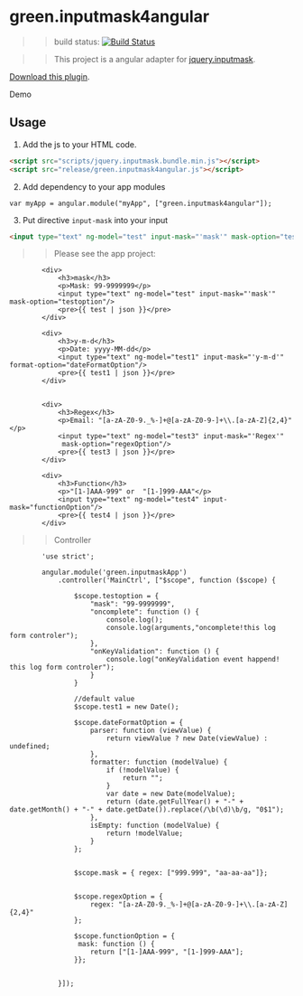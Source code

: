 green.inputmask4angular
========

>>build status: [![Build Status](https://travis-ci.org/greengerong/green.inputmask4angular.png?branch=master)](https://travis-ci.org/greengerong/green.inputmask4angular)

>>This project is a angular adapter for [jquery.inputmask](https://github.com/RobinHerbots/jquery.inputmask). 


[Download this plugin](https://github.com/greengerong/green.inputmask4angular/tree/master/release).

Demo

## Usage

1. Add the js to your HTML code.

```html
<script src="scripts/jquery.inputmask.bundle.min.js"></script>
<script src="release/green.inputmask4angular.js"></script>
```
2. Add dependency to your app modules
```script
var myApp = angular.module("myApp", ["green.inputmask4angular"]);
```

3. Put directive `input-mask` into your input
```html
<input type="text" ng-model="test" input-mask="'mask'" mask-option="testoption"/>
```

>>Please see the app project:

			<div>
		        <h3>mask</h3>
		        <p>Mask: 99-9999999</p>
		        <input type="text" ng-model="test" input-mask="'mask'" mask-option="testoption"/>
		        <pre>{{ test | json }}</pre>
		    </div>

		    <div>
		        <h3>y-m-d</h3>
		        <p>Date: yyyy-MM-dd</p>
		        <input type="text" ng-model="test1" input-mask="'y-m-d'" format-option="dateFormatOption"/>
		        <pre>{{ test1 | json }}</pre>
		    </div>


		    <div>
		        <h3>Regex</h3>
		        <p>Email: "[a-zA-Z0-9._%-]+@[a-zA-Z0-9-]+\\.[a-zA-Z]{2,4}"</p>
		        <input type="text" ng-model="test3" input-mask="'Regex'"
		         mask-option="regexOption"/>
		        <pre>{{ test3 | json }}</pre>
		    </div>

		    <div>
		        <h3>Function</h3>
		        <p>"[1-]AAA-999" or  "[1-]999-AAA"</p>
		        <input type="text" ng-model="test4" input-mask="functionOption"/>
		        <pre>{{ test4 | json }}</pre>
		    </div>



>>Controller


		    'use strict';

			angular.module('green.inputmaskApp')
			    .controller('MainCtrl', ["$scope", function ($scope) {

			        $scope.testoption = {
			            "mask": "99-9999999",
			            "oncomplete": function () {
			                console.log();
			                console.log(arguments,"oncomplete!this log form controler");
			            },
			            "onKeyValidation": function () {
			                console.log("onKeyValidation event happend! this log form controler");
			            }
			        }

			        //default value
			        $scope.test1 = new Date();

			        $scope.dateFormatOption = {
			            parser: function (viewValue) {
			                return viewValue ? new Date(viewValue) : undefined;
			            },
			            formatter: function (modelValue) {
			                if (!modelValue) {
			                    return "";
			                }
			                var date = new Date(modelValue);
			                return (date.getFullYear() + "-" + date.getMonth() + "-" + date.getDate()).replace(/\b(\d)\b/g, "0$1");
			            },
			            isEmpty: function (modelValue) {
			                return !modelValue;
			            }
			        };


			        $scope.mask = { regex: ["999.999", "aa-aa-aa"]};


			        $scope.regexOption = {
			            regex: "[a-zA-Z0-9._%-]+@[a-zA-Z0-9-]+\\.[a-zA-Z]{2,4}"
			        };

			        $scope.functionOption = {
			         mask: function () { 
			            return ["[1-]AAA-999", "[1-]999-AAA"]; 
			        }};


			    }]);

